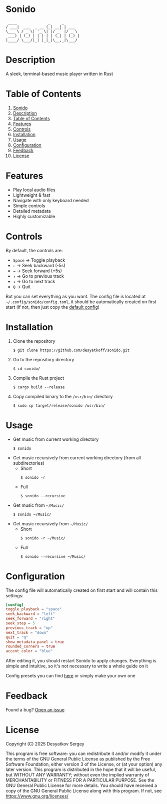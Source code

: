 # Sonido

```
 ____              _     _       
/ ___|  ___  _ __ (_) __| | ___  
\___ \ / _ \| '_ \| |/ _` |/ _ \ 
 ___) | (_) | | | | | (_| | (_) |
|____/ \___/|_| |_|_|\__,_|\___/
```


# Description

A sleek, terminal-based music player written in Rust


# Table of Contents

1. [Sonido](#sonido)
2. [Description](#description)
3. [Table of Contents](#table-of-contents)
4. [Features](#features)
5. [Controls](#controls)
6. [Installation](#installation)
7. [Usage](#usage)
8. [Configuration](#configuration)
9. [Feedback](#feedback)
10. [License](#license)


# Features

* Play local audio files
* Lightweight & fast
* Navigate with only keyboard needed
* Simple controls
* Detailed metadata
* Highly customizable


# Controls

By default, the controls are:

* `Space` -> Toggle playback
* `←` -> Seek backward (-5s)
* `→` -> Seek forward (+5s)
* `↑` -> Go to previous track
* `↓` -> Go to next track
* `Q` -> Quit

But you can set everything as you want. The config file is located at `~/.config/sonido/config.toml`, it should be automatically created on first start (if not, then just copy the [default config](assets/configs/default.toml))


# Installation

1. Clone the repository
    ```Shell
    $ git clone https://github.com/desyatkoff/sonido.git
    ```
2. Go to the repository directory
    ```Shell
    $ cd sonido/
    ```
3. Compile the Rust project
    ```Shell
    $ cargo build --release
    ```
4. Copy compiled binary to the `/usr/bin/` directory
    ```Shell
    $ sudo cp target/release/sonido /usr/bin/
    ```


# Usage

* Get music from current working directory
    ```Shell
    $ sonido
    ```
* Get music recursively from current working directory (from all subdirectories)
    + Short
        ```Shell
        $ sonido -r
        ```
    + Full
        ```Shell
        $ sonido --recursive
        ```
* Get music from `~/Music/`
    ```Shell
    $ sonido ~/Music/
    ```
* Get music recursively from `~/Music/`
    + Short
        ```Shell
        $ sonido -r ~/Music/
        ```
    + Full
        ```Shell
        $ sonido --recursive ~/Music/
        ```


# Configuration

The config file will automatically created on first start and will contain this settings:

```TOML
[config]
toggle_playback = "space"
seek_backward = "left"
seek_forward = "right"
seek_step = 5
previous_track = "up"
next_track = "down"
quit = "q"
show_metadata_panel = true
rounded_corners = true
accent_color = "blue"
```

After editing it, you should restart Sonido to apply changes. Everything is simple and intuitive, so it's not necessary to write a whole guide on it

Config presets you can find [here](assets/configs/) or simply make your own one


# Feedback  

Found a bug? [Open an issue](https://github.com/desyatkoff/sonido/issues/new)


# License

Copyright (C) 2025 Desyatkov Sergey

This program is free software: you can redistribute it and/or modify it under the terms of the GNU General Public License as published by the Free Software Foundation, either version 3 of the License, or (at your option) any later version. This program is distributed in the hope that it will be useful, but WITHOUT ANY WARRANTY; without even the implied warranty of MERCHANTABILITY or FITNESS FOR A PARTICULAR PURPOSE. See the GNU General Public License for more details. You should have received a copy of the GNU General Public License along with this program. If not, see <https://www.gnu.org/licenses/>
